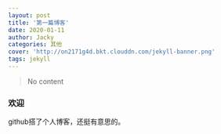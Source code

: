 ```yaml
---
layout: post
title: '第一篇博客'
date: 2020-01-11
author: Jacky
categories: 其他
cover: 'http://on2171g4d.bkt.clouddn.com/jekyll-banner.png'
tags: jekyll
---
```


> No content

### 欢迎
github搭了个人博客，还挺有意思的。

